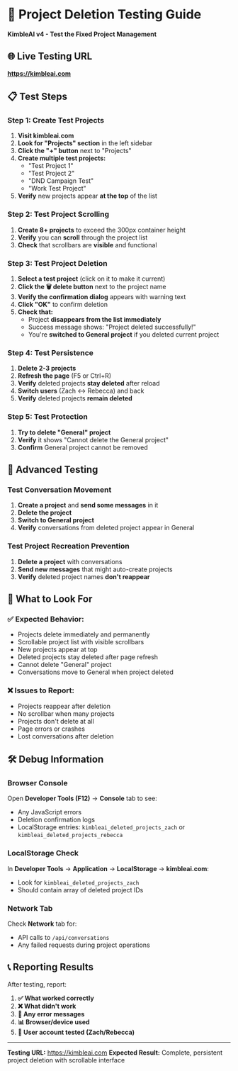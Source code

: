 # 🧪 Project Deletion Testing Guide
**KimbleAI v4 - Test the Fixed Project Management**

## 🌐 Live Testing URL
**https://kimbleai.com**

## 📋 Test Steps

### Step 1: Create Test Projects
1. **Visit kimbleai.com**
2. **Look for "Projects" section** in the left sidebar
3. **Click the "+" button** next to "Projects"
4. **Create multiple test projects:**
   - "Test Project 1"
   - "Test Project 2"
   - "DND Campaign Test"
   - "Work Test Project"
5. **Verify** new projects appear **at the top** of the list

### Step 2: Test Project Scrolling
1. **Create 8+ projects** to exceed the 300px container height
2. **Verify** you can **scroll** through the project list
3. **Check** that scrollbars are **visible** and functional

### Step 3: Test Project Deletion
1. **Select a test project** (click on it to make it current)
2. **Click the 🗑️ delete button** next to the project name
3. **Verify the confirmation dialog** appears with warning text
4. **Click "OK"** to confirm deletion
5. **Check that:**
   - Project **disappears from the list immediately**
   - Success message shows: "Project deleted successfully!"
   - You're **switched to General project** if you deleted current project

### Step 4: Test Persistence
1. **Delete 2-3 projects**
2. **Refresh the page** (F5 or Ctrl+R)
3. **Verify** deleted projects **stay deleted** after reload
4. **Switch users** (Zach ↔ Rebecca) and back
5. **Verify** deleted projects **remain deleted**

### Step 5: Test Protection
1. **Try to delete "General" project**
2. **Verify** it shows "Cannot delete the General project"
3. **Confirm** General project cannot be removed

## 🔧 Advanced Testing

### Test Conversation Movement
1. **Create a project** and **send some messages** in it
2. **Delete the project**
3. **Switch to General project**
4. **Verify** conversations from deleted project appear in General

### Test Project Recreation Prevention
1. **Delete a project** with conversations
2. **Send new messages** that might auto-create projects
3. **Verify** deleted project names **don't reappear**

## 🐛 What to Look For

### ✅ Expected Behavior:
- Projects delete immediately and permanently
- Scrollable project list with visible scrollbars
- New projects appear at top
- Deleted projects stay deleted after page refresh
- Cannot delete "General" project
- Conversations move to General when project deleted

### ❌ Issues to Report:
- Projects reappear after deletion
- No scrollbar when many projects
- Projects don't delete at all
- Page errors or crashes
- Lost conversations after deletion

## 🛠️ Debug Information

### Browser Console
Open **Developer Tools (F12)** → **Console** tab to see:
- Any JavaScript errors
- Deletion confirmation logs
- LocalStorage entries: `kimbleai_deleted_projects_zach` or `kimbleai_deleted_projects_rebecca`

### LocalStorage Check
In **Developer Tools** → **Application** → **LocalStorage** → **kimbleai.com**:
- Look for `kimbleai_deleted_projects_zach`
- Should contain array of deleted project IDs

### Network Tab
Check **Network** tab for:
- API calls to `/api/conversations`
- Any failed requests during project operations

## 📞 Reporting Results

After testing, report:
1. **✅ What worked correctly**
2. **❌ What didn't work**
3. **🐛 Any error messages**
4. **📊 Browser/device used**
5. **👤 User account tested (Zach/Rebecca)**

---
**Testing URL:** https://kimbleai.com
**Expected Result:** Complete, persistent project deletion with scrollable interface
